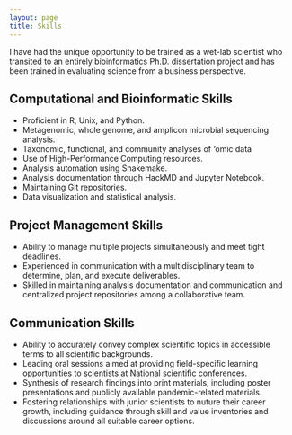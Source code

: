 ```yaml
---
layout: page
title: Skills
---
```


I have had the unique opportunity to be trained as a wet-lab scientist who transited to an entirely bioinformatics Ph.D. dissertation project and has been trained in evaluating science from a business perspective. 

## Computational and Bioinformatic Skills
- Proficient in R, Unix, and Python.
- Metagenomic, whole genome, and amplicon microbial sequencing analysis.
- Taxonomic, functional, and community analyses of ‘omic data
- Use of High-Performance Computing resources.
- Analysis automation using Snakemake.
- Analysis documentation through HackMD and Jupyter Notebook.
- Maintaining Git repositories.
- Data visualization and statistical analysis.

## Project Management Skills
- Ability to manage multiple projects simultaneously and meet tight deadlines.
- Experienced in communication with a multidisciplinary team to determine, plan, and execute deliverables.
- Skilled in maintaining analysis documentation and communication and centralized project repositories among a collaborative team.

## Communication Skills
- Ability to accurately convey complex scientific topics in accessible terms to all scientific backgrounds.
- Leading oral sessions aimed at providing field-specific learning opportunities to scientists at National scientific conferences.
- Synthesis of research findings into print materials, including poster presentations and publicly available pandemic-related materials.
- Fostering relationships with junior scientists to nuture their career growth, including guidance through skill and value inventories and discussions around all suitable career options.



